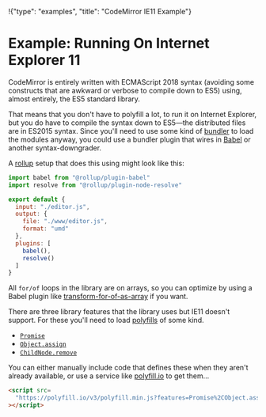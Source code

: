 !{"type": "examples", "title": "CodeMirror IE11 Example"}

# Example: Running On Internet Explorer 11

CodeMirror is entirely written with ECMAScript 2018 syntax (avoiding
some constructs that are awkward or verbose to compile down to ES5)
using, almost entirely, the ES5 standard library.

That means that you don't have to polyfill a lot, to run it on
Internet Explorer, but you do have to compile the syntax down to
ES5—the distributed files are in ES2015 syntax. Since you'll need to
use some kind of
[bundler](https://medium.freecodecamp.org/javascript-modules-part-2-module-bundling-5020383cf306)
to load the modules anyway, you could use a bundler plugin that wires
in [Babel](https://babeljs.io) or another syntax-downgrader.

A [rollup](https://rollupjs.org/) setup that does this using
might look like this:

```javascript
import babel from "@rollup/plugin-babel"
import resolve from "@rollup/plugin-node-resolve"

export default {
  input: "./editor.js",
  output: {
    file: "./www/editor.js",
    format: "umd"
  },
  plugins: [
    babel(),
    resolve()
  ]
}
```

All `for/of` loops in the library are on arrays, so you can optimize
by using a Babel plugin like
[transform-for-of-as-array](https://github.com/jridgewell/babel-plugin-transform-for-of-as-array)
if you want.

There are three library features that the library uses but IE11
doesn't support. For these you'll need to load
[polyfills](https://en.wikipedia.org/wiki/Polyfill_(programming)) of
some kind.

 - [`Promise`](https://developer.mozilla.org/en-US/docs/Web/JavaScript/Reference/Global_Objects/Promise)
 - [`Object.assign`](https://developer.mozilla.org/en-US/docs/Web/JavaScript/Reference/Global_Objects/Object/assign)
 - [`ChildNode.remove`](https://developer.mozilla.org/en-US/docs/Web/API/ChildNode/remove)

You can either manually include code that defines these when they
aren't already available, or use a service like
[polyfill.io](https://polyfill.io/) to get them...

```html
<script src=
  "https://polyfill.io/v3/polyfill.min.js?features=Promise%2CObject.assign%2CElement.prototype.remove"
></script>
```
